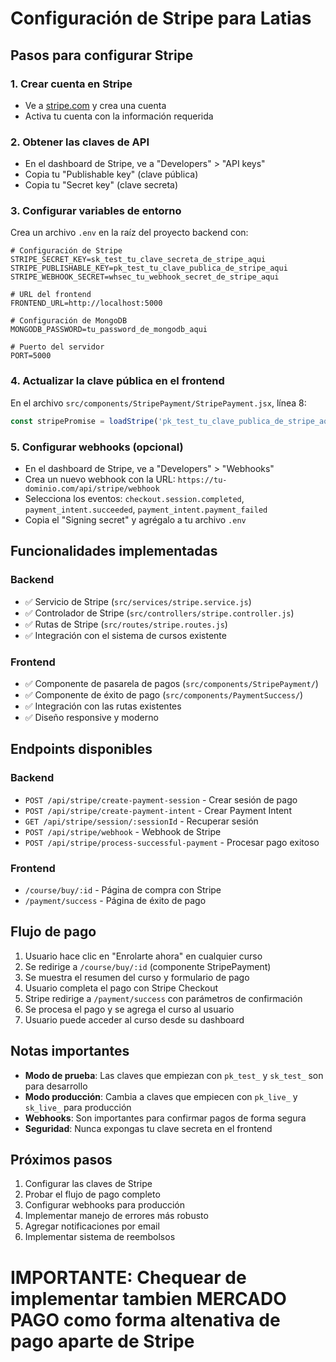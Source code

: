 # Configuración de Stripe para Latias

## Pasos para configurar Stripe

### 1. Crear cuenta en Stripe
- Ve a [stripe.com](https://stripe.com) y crea una cuenta
- Activa tu cuenta con la información requerida

### 2. Obtener las claves de API
- En el dashboard de Stripe, ve a "Developers" > "API keys"
- Copia tu "Publishable key" (clave pública)
- Copia tu "Secret key" (clave secreta)

### 3. Configurar variables de entorno
Crea un archivo `.env` en la raíz del proyecto backend con:

```env
# Configuración de Stripe
STRIPE_SECRET_KEY=sk_test_tu_clave_secreta_de_stripe_aqui
STRIPE_PUBLISHABLE_KEY=pk_test_tu_clave_publica_de_stripe_aqui
STRIPE_WEBHOOK_SECRET=whsec_tu_webhook_secret_de_stripe_aqui

# URL del frontend
FRONTEND_URL=http://localhost:5000

# Configuración de MongoDB
MONGODB_PASSWORD=tu_password_de_mongodb_aqui

# Puerto del servidor
PORT=5000
```

### 4. Actualizar la clave pública en el frontend
En el archivo `src/components/StripePayment/StripePayment.jsx`, línea 8:

```javascript
const stripePromise = loadStripe('pk_test_tu_clave_publica_de_stripe_aqui');
```

### 5. Configurar webhooks (opcional)
- En el dashboard de Stripe, ve a "Developers" > "Webhooks"
- Crea un nuevo webhook con la URL: `https://tu-dominio.com/api/stripe/webhook`
- Selecciona los eventos: `checkout.session.completed`, `payment_intent.succeeded`, `payment_intent.payment_failed`
- Copia el "Signing secret" y agrégalo a tu archivo `.env`

## Funcionalidades implementadas

### Backend
- ✅ Servicio de Stripe (`src/services/stripe.service.js`)
- ✅ Controlador de Stripe (`src/controllers/stripe.controller.js`)
- ✅ Rutas de Stripe (`src/routes/stripe.routes.js`)
- ✅ Integración con el sistema de cursos existente

### Frontend
- ✅ Componente de pasarela de pagos (`src/components/StripePayment/`)
- ✅ Componente de éxito de pago (`src/components/PaymentSuccess/`)
- ✅ Integración con las rutas existentes
- ✅ Diseño responsive y moderno

## Endpoints disponibles

### Backend
- `POST /api/stripe/create-payment-session` - Crear sesión de pago
- `POST /api/stripe/create-payment-intent` - Crear Payment Intent
- `GET /api/stripe/session/:sessionId` - Recuperar sesión
- `POST /api/stripe/webhook` - Webhook de Stripe
- `POST /api/stripe/process-successful-payment` - Procesar pago exitoso

### Frontend
- `/course/buy/:id` - Página de compra con Stripe
- `/payment/success` - Página de éxito de pago

## Flujo de pago

1. Usuario hace clic en "Enrolarte ahora" en cualquier curso
2. Se redirige a `/course/buy/:id` (componente StripePayment)
3. Se muestra el resumen del curso y formulario de pago
4. Usuario completa el pago con Stripe Checkout
5. Stripe redirige a `/payment/success` con parámetros de confirmación
6. Se procesa el pago y se agrega el curso al usuario
7. Usuario puede acceder al curso desde su dashboard

## Notas importantes

- **Modo de prueba**: Las claves que empiezan con `pk_test_` y `sk_test_` son para desarrollo
- **Modo producción**: Cambia a claves que empiecen con `pk_live_` y `sk_live_` para producción
- **Webhooks**: Son importantes para confirmar pagos de forma segura
- **Seguridad**: Nunca expongas tu clave secreta en el frontend

## Próximos pasos

1. Configurar las claves de Stripe
2. Probar el flujo de pago completo
3. Configurar webhooks para producción
4. Implementar manejo de errores más robusto
5. Agregar notificaciones por email
6. Implementar sistema de reembolsos

# IMPORTANTE: Chequear de implementar tambien MERCADO PAGO como forma altenativa de pago aparte de Stripe